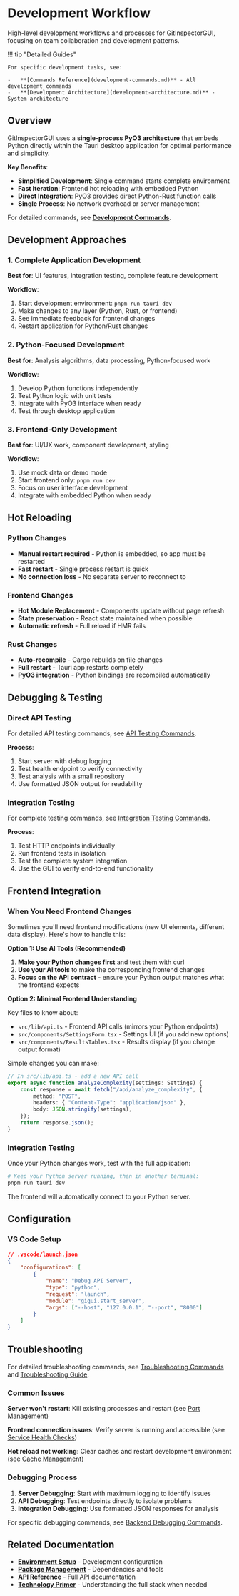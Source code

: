 # Development Workflow

High-level development workflows and processes for GitInspectorGUI, focusing on team collaboration and development patterns.

!!! tip "Detailed Guides"

    For specific development tasks, see:

    -   **[Commands Reference](development-commands.md)** - All development commands
    -   **[Development Architecture](development-architecture.md)** - System architecture

## Overview

GitInspectorGUI uses a **single-process PyO3 architecture** that embeds Python directly within the Tauri desktop application for optimal performance and simplicity.

**Key Benefits**:

-   **Simplified Development**: Single command starts complete environment
-   **Fast Iteration**: Frontend hot reloading with embedded Python
-   **Direct Integration**: PyO3 provides direct Python-Rust function calls
-   **Single Process**: No network overhead or server management

For detailed commands, see **[Development Commands](development-commands.md)**.

## Development Approaches

### 1. Complete Application Development

**Best for**: UI features, integration testing, complete feature development

**Workflow**:

1. Start development environment: `pnpm run tauri dev`
2. Make changes to any layer (Python, Rust, or frontend)
3. See immediate feedback for frontend changes
4. Restart application for Python/Rust changes

### 2. Python-Focused Development

**Best for**: Analysis algorithms, data processing, Python-focused work

**Workflow**:

1. Develop Python functions independently
2. Test Python logic with unit tests
3. Integrate with PyO3 interface when ready
4. Test through desktop application

### 3. Frontend-Only Development

**Best for**: UI/UX work, component development, styling

**Workflow**:

1. Use mock data or demo mode
2. Start frontend only: `pnpm run dev`
3. Focus on user interface development
4. Integrate with embedded Python when ready

## Hot Reloading

### Python Changes

-   **Manual restart required** - Python is embedded, so app must be restarted
-   **Fast restart** - Single process restart is quick
-   **No connection loss** - No separate server to reconnect to

### Frontend Changes

-   **Hot Module Replacement** - Components update without page refresh
-   **State preservation** - React state maintained when possible
-   **Automatic refresh** - Full reload if HMR fails

### Rust Changes

-   **Auto-recompile** - Cargo rebuilds on file changes
-   **Full restart** - Tauri app restarts completely
-   **PyO3 integration** - Python bindings are recompiled automatically

## Debugging & Testing

### Direct API Testing

For detailed API testing commands, see [API Testing Commands](development-commands.md#api-testing-commands).

**Process**:

1. Start server with debug logging
2. Test health endpoint to verify connectivity
3. Test analysis with a small repository
4. Use formatted JSON output for readability

### Integration Testing

For complete testing commands, see [Integration Testing Commands](development-commands.md#integration-testing-commands).

**Process**:

1. Test HTTP endpoints individually
2. Run frontend tests in isolation
3. Test the complete system integration
4. Use the GUI to verify end-to-end functionality

## Frontend Integration

### When You Need Frontend Changes

Sometimes you'll need frontend modifications (new UI elements, different data display). Here's how to handle this:

**Option 1: Use AI Tools (Recommended)**

1. **Make your Python changes first** and test them with curl
2. **Use your AI tools** to make the corresponding frontend changes
3. **Focus on the API contract** - ensure your Python output matches what the frontend expects

**Option 2: Minimal Frontend Understanding**

Key files to know about:

-   `src/lib/api.ts` - Frontend API calls (mirrors your Python endpoints)
-   `src/components/SettingsForm.tsx` - Settings UI (if you add new options)
-   `src/components/ResultsTables.tsx` - Results display (if you change output format)

Simple changes you can make:

```typescript
// In src/lib/api.ts - add a new API call
export async function analyzeComplexity(settings: Settings) {
    const response = await fetch("/api/analyze_complexity", {
        method: "POST",
        headers: { "Content-Type": "application/json" },
        body: JSON.stringify(settings),
    });
    return response.json();
}
```

### Integration Testing

Once your Python changes work, test with the full application:

```bash
# Keep your Python server running, then in another terminal:
pnpm run tauri dev
```

The frontend will automatically connect to your Python server.

## Configuration

### VS Code Setup

```json
// .vscode/launch.json
{
    "configurations": [
        {
            "name": "Debug API Server",
            "type": "python",
            "request": "launch",
            "module": "gigui.start_server",
            "args": ["--host", "127.0.0.1", "--port", "8000"]
        }
    ]
}
```

## Troubleshooting

For detailed troubleshooting commands, see [Troubleshooting Commands](development-commands.md#troubleshooting-commands) and [Troubleshooting Guide](troubleshooting.md).

### Common Issues

**Server won't restart**: Kill existing processes and restart (see [Port Management](development-commands.md#port-management))

**Frontend connection issues**: Verify server is running and accessible (see [Service Health Checks](development-commands.md#service-health-checks))

**Hot reload not working**: Clear caches and restart development environment (see [Cache Management](development-commands.md#cache-management))

### Debugging Process

1. **Server Debugging**: Start with maximum logging to identify issues
2. **API Debugging**: Test endpoints directly to isolate problems
3. **Integration Debugging**: Use formatted JSON responses for analysis

For specific debugging commands, see [Backend Debugging Commands](development-commands.md#backend-debugging-commands).

## Related Documentation

-   **[Environment Setup](environment-setup.md)** - Development configuration
-   **[Package Management](package-management-overview.md)** - Dependencies and tools
-   **[API Reference](../api/reference.md)** - Full API documentation
-   **[Technology Primer](../technology-primer.md)** - Understanding the full stack when needed
